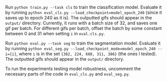 Run `python train.py --task cls` to train the classification model. Evaluate it by running `python eval_cls.py --load_checkpoint=model_epoch_240` (since it saves up to epoch 240 as it is). The outputted gifs should appear in the `output/` directory. Currently, it runs with a batch size of 32, and saves one gif per batch. For different gifs per batch, offset the batch by some constant between 0 and 31 when setting `i` in `eval.cls.py`.

Run `python eval.py --task seg` to train the segmentation model. Evaluate it by running `python eval_seg.py --load_checkpoint_mode=model_epoch_240 --i={i}`, where `i` is in the set `{382, 224, 608, 311, 386}` (the ones I tested). The outputted gifs should appear in the `output/` directory.

To run the experiments testing model robustness, uncomment the necessary parts of the code in `eval_cls.py` and `eval_seg.py`.